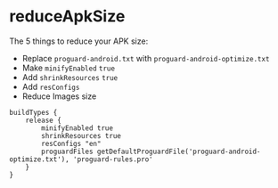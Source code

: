 # reduceApkSize
The 5 things to reduce your APK size:

- Replace `proguard-android.txt` with `proguard-android-optimize.txt`
- Make `minifyEnabled` `true`
- Add `shrinkResources` `true`
- Add `resConfigs`
- Reduce Images size

```
buildTypes {
    release {
        minifyEnabled true
        shrinkResources true
        resConfigs "en"
        proguardFiles getDefaultProguardFile('proguard-android-optimize.txt'), 'proguard-rules.pro'
    }
}
```
